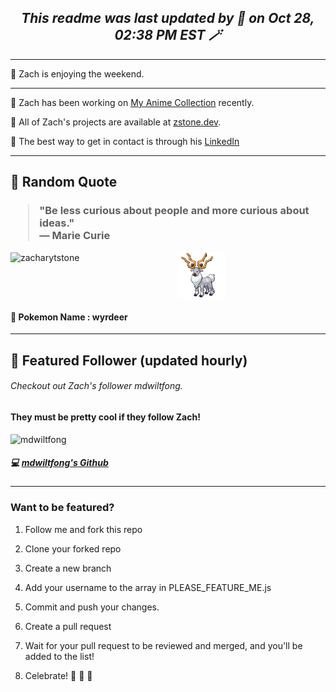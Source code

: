 <h2 align="center" style="font-style: italic; font-weight: bold;">This readme was last updated by 🤖 on Oct 28, 02:38 PM EST 🪄 </h2></a>

---

🤖 Zach is enjoying the weekend.

---

🤖 Zach has been working on [My Anime Collection](https://github.com/ZacharyTStone/My-Anime-Collection) recently.

🤖 All of Zach's projects are available at [zstone.dev](https://www.zstone.dev/).

🤖 The best way to get in contact is through his [LinkedIn](https://www.linkedin.com/in/zacharystone42)

---

<!-- Add a Quotes section -->

## 🤖 Random Quote

<h3>
<blockquote>
  "Be less curious about people and more curious about ideas."
<br>— Marie Curie
</blockquote>
</h3>

<div style="display: flex; flex-wrap: no-wrap; width: 100%; gap: 16px">
        <img width="50%" src="https://github-readme-streak-stats.herokuapp.com/?user=zacharytstone" alt="zacharytstone" />
    <img width="15%" class='poke-img' src='https://raw.githubusercontent.com/PokeAPI/sprites/master/sprites/pokemon/899.png' alt='wyrdeer'/>
</div>

#### 🤖 Pokemon Name : wyrdeer</span>

---

## 🤖 Featured Follower (updated hourly)

###### Checkout out Zach's follower mdwiltfong.

#### They must be pretty cool if they follow Zach!

<img style="width: 10%" class='github-img' src='https://avatars.githubusercontent.com/u/76107997?v=4' alt='mdwiltfong'/>

##### 💻 [mdwiltfong's Github](https://github.com/mdwiltfong)

---

### Want to be featured?

1. Follow me and fork this repo

2. Clone your forked repo

3. Create a new branch

4. Add your username to the array in PLEASE_FEATURE_ME.js

5. Commit and push your changes.

6. Create a pull request

7. Wait for your pull request to be reviewed and merged, and you'll be added to the list!

8. Celebrate! 🎉 🎉 🎉
